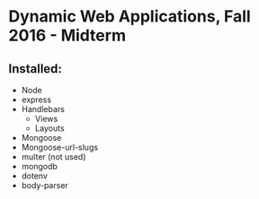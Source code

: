 # Dynamic Web Applications, Fall 2016 - Midterm

## Installed:
* Node
* express
* Handlebars
  * Views
  * Layouts
* Mongoose
* Mongoose-url-slugs
* multer (not used)
* mongodb
* dotenv
* body-parser

